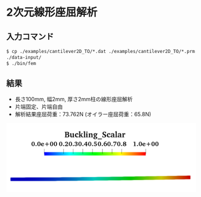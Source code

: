 # 2次元線形座屈解析
## 入力コマンド
```
$ cp ./examples/cantilever2D_TO/*.dat ./examples/cantilever2D_TO/*.prm  ./data-input/
$ ./bin/fem
```

## 結果
- 長さ100mm, 幅2mm, 厚さ2mm柱の線形座屈解析
- 片端固定、片端自由
- 解析結果座屈荷重：73.762N (オイラー座屈荷重：65.8N)

![1次モード（左端固定、右端から圧縮荷重）](buckling_1stmode.png) 